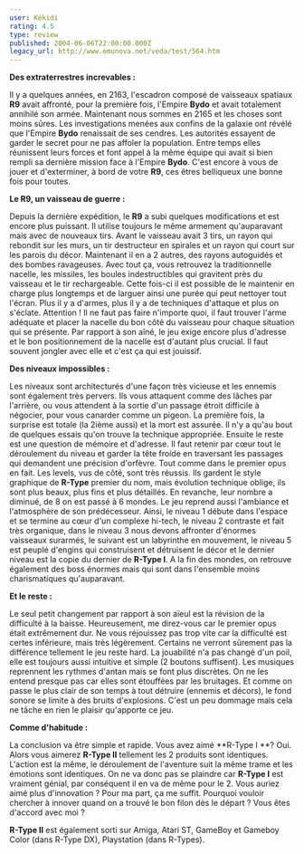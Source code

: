 ```yaml
---
user: Kékidi
rating: 4.5
type: review
published: 2004-06-06T22:00:00.000Z
legacy_url: http://www.emunova.net/veda/test/564.htm
---
```

**Des extraterrestres increvables :**  

  

Il y a quelques années, en 2163, l'escadron composé de vaisseaux spatiaux **R9** avait affronté, pour la première fois, l'Empire **Bydo** et avait totalement annihilé son armée. Maintenant nous sommes en 2165 et les choses sont moins sûres. Les investigations menées aux confins de la galaxie ont révélé que l'Empire **Bydo** renaissait de ses cendres. Les autorités essayent de garder le secret pour ne pas affoler la population. Entre temps elles réunissent leurs forces et font appel à la même équipe qui avait si bien rempli sa dernière mission face à l'Empire **Bydo**. C'est encore à vous de jouer et d'exterminer, à bord de votre **R9**, ces êtres belliqueux une bonne fois pour toutes.  

  

**Le R9, un vaisseau de guerre :**  

  

Depuis la dernière expédition, le **R9** a subi quelques modifications et est encore plus puissant. Il utilise toujours le même armement qu'auparavant mais avec de nouveaux tirs. Avant le vaisseau avait 3 tirs, un rayon qui rebondit sur les murs, un tir destructeur en spirales et un rayon qui court sur les parois du décor. Maintenant il en a 2 autres, des rayons autoguidés et des bombes ravageuses. Avec tout ça, vous retrouvez la traditionnelle nacelle, les missiles, les boules indestructibles qui gravitent près du vaisseau et le tir rechargeable. Cette fois-ci il est possible de le maintenir en charge plus longtemps et de larguer ainsi une purée qui peut nettoyer tout l'écran. Plus il y a d'armes, plus il y a de techniques d'attaque et plus on s'éclate. Attention ! Il ne faut pas faire n'importe quoi, il faut trouver l'arme adéquate et placer la nacelle du bon côté du vaisseau pour chaque situation qui se présente. Par rapport à son aîné, le jeu exige encore plus d'adresse et le bon positionnement de la nacelle est d'autant plus crucial. Il faut souvent jongler avec elle et c'est ça qui est jouissif.  

  

**Des niveaux impossibles :**  

  

Les niveaux sont architecturés d'une façon très vicieuse et les ennemis sont également très pervers. Ils vous attaquent comme des lâches par l'arrière, ou vous attendent à la sortie d'un passage étroit difficile à négocier, pour vous canarder comme un pigeon. La première fois, la surprise est totale (la 2ième aussi) et la mort est assurée. Il n'y a qu'au bout de quelques essais qu'on trouve la technique appropriée. Ensuite le reste est une question de mémoire et d'adresse. Il faut retenir par cœur tout le déroulement du niveau et garder la tête froide en traversant les passages qui demandent une précision d'orfèvre. Tout comme dans le premier opus en fait. Les levels, vus de côté, sont très réussis. Ils gardent le style graphique de **R-Type** premier du nom, mais évolution technique oblige, ils sont plus beaux, plus fins et plus détaillés. En revanche, leur nombre a diminué, de 8 on est passé à 6 mondes. Le jeu reprend aussi l'ambiance et l'atmosphère de son prédécesseur. Ainsi, le niveau 1 débute dans l'espace et se termine au cœur d'un complexe hi-tech, le niveau 2 contraste et fait très organique, dans le niveau 3 nous devons affronter d'énormes vaisseaux surarmés, le suivant est un labyrinthe en mouvement, le niveau 5 est peuplé d'engins qui construisent et détruisent le décor et le dernier niveau est la copie du dernier de **R-Type I**. A la fin des mondes, on retrouve également des boss énormes mais qui sont dans l'ensemble moins charismatiques qu'auparavant.  

  

**Et le reste :**  

  

Le seul petit changement par rapport à son aïeul est la révision de la difficulté à la baisse. Heureusement, me direz-vous car le premier opus était extrêmement dur. Ne vous réjouissez pas trop vite car la difficulté est certes inférieure, mais très légèrement. Certains ne verront sûrement pas la différence tellement le jeu reste hard. La jouabilité n'a pas changé d'un poil, elle est toujours aussi intuitive et simple (2 boutons suffisent). Les musiques reprennent les rythmes d'antan mais se font plus discrètes. On ne les entend presque pas car elles sont étouffées par les bruitages. Et comme on passe le plus clair de son temps à tout détruire (ennemis et décors), le fond sonore se limite à des bruits d'explosions. C'est un peu dommage mais cela ne tâche en rien le plaisir qu'apporte ce jeu.  

  

**Comme d'habitude :**  

  

La conclusion va être simple et rapide. Vous avez aimé **R-Type I **? Oui. Alors vous aimerez **R-Type II** tellement les 2 produits sont identiques. L'action est la même, le déroulement de l'aventure suit la même trame et les émotions sont identiques. On ne va donc pas se plaindre car **R-Type I** est vraiment génial, par conséquent il en va de même pour le 2\. Vous auriez aimé plus d'innovation ? Pour ma part, ça me suffit. Pourquoi vouloir chercher à innover quand on a trouvé le bon filon dès le départ ? Vous êtes d'accord avec moi ?  

  

**R-Type II** est également sorti sur Amiga, Atari ST, GameBoy et Gameboy Color (dans R-Type DX), Playstation (dans R-Types).